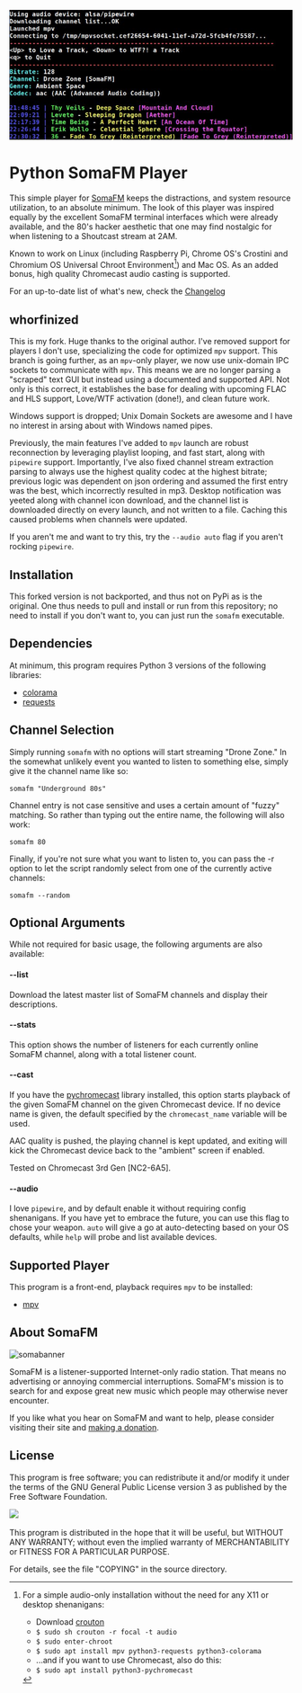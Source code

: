![feat_img](screenshots/playing.jpg)
# Python SomaFM Player
This simple player for [SomaFM](https://somafm.com/) keeps the distractions, and system resource utilization, to an absolute minimum. The look of this player was inspired equally by the excellent SomaFM terminal interfaces which were already available, and the 80's hacker aesthetic that one may find nostalgic for when listening to a Shoutcast stream at 2AM.

Known to work on Linux (including Raspberry Pi, Chrome OS's Crostini and Chromium OS Universal Chroot Environment[^crouton]) and Mac OS.  As an added bonus, high quality Chromecast audio casting is supported.

[^crouton]: For a simple audio-only installation without the need for any X11 or desktop shenanigans:
    - Download [crouton](https://github.com/dnschneid/crouton)
    - `$ sudo sh crouton -r focal -t audio`
    - `$ sudo enter-chroot`
    - `$ sudo apt install mpv python3-requests python3-colorama`
    - ...and if you want to use Chromecast, also do this:
    - `$ sudo apt install python3-pychromecast`

For an up-to-date list of what's new, check the [Changelog](CHANGELOG.md)


## whorfinized
This is my fork.  Huge thanks to the original author.  I've removed support for players I don't use, specializing the code for optimized `mpv` support.
This branch is going further, as an `mpv`-only player, we now use unix-domain IPC sockets to communicate with `mpv`.
This means we are no longer parsing a "scraped" text GUI but instead using a documented and supported API.  Not only is this correct, it establishes the base for dealing with upcoming FLAC and HLS support, Love/WTF activation (done!), and clean future work.

Windows support is dropped; Unix Domain Sockets are awesome and I have no interest in arsing about with Windows named pipes.

Previously, the main features I've added to `mpv` launch are robust reconnection by leveraging playlist looping, and fast start, along with `pipewire` support.
Importantly, I've also fixed channel stream extraction parsing to always use the highest quality codec at the highest bitrate; previous logic was dependent on json ordering and assumed the first entry was the best, which incorrectly resulted in mp3.
Desktop notification was yeeted along with channel icon download, and the channel list is downloaded directly on every launch, and not written to a file.  Caching this caused problems when channels were updated.

If you aren't me and want to try this, try the `--audio auto` flag if you aren't rocking `pipewire`.

## Installation
This forked version is not backported, and thus not on PyPi as is the original.  One thus needs to pull and install or run from this repository; no need to install if you don't want to, you can just run the `somafm` executable.

## Dependencies
At minimum, this program requires Python 3 versions of the following libraries:

* [colorama](https://pypi.org/project/colorama/)
* [requests](https://3.python-requests.org/)

## Channel Selection
Simply running `somafm` with no options will start streaming "Drone Zone." In the somewhat unlikely event you wanted to listen to something else, simply give it the channel name like so:

```console
somafm "Underground 80s"
```

Channel entry is not case sensitive and uses a certain amount of "fuzzy" matching. So rather than typing out the entire name, the following will also work:

```console
somafm 80
```

Finally, if you're not sure what you want to listen to, you can pass the -r option to let the script randomly select from one of the currently active channels:

```console
somafm --random
```

## Optional Arguments
While not required for basic usage, the following arguments are also available:

#### --list
Download the latest master list of SomaFM channels and display their descriptions.

#### --stats
This option shows the number of listeners for each currently online SomaFM channel, along with a total listener count.

#### --cast
If you have the [pychromecast](https://github.com/balloob/pychromecast) library installed, this option starts playback of the given SomaFM channel on the given Chromecast device. If no device name is given, the default specified by the `chromecast_name` variable will be used.

AAC quality is pushed, the playing channel is kept updated, and exiting will kick the Chromecast device back to the "ambient" screen if enabled.

Tested on Chromecast 3rd Gen [NC2-6A5].

#### --audio
I love `pipewire`, and by default enable it without requiring config shenanigans.
If you have yet to embrace the future, you can use this flag to chose your weapon.
`auto` will give a go at auto-detecting based on your OS defaults, while `help` will probe and list available devices.

## Supported Player
This program is a front-end, playback requires `mpv` to be installed:
* [mpv](https://mpv.io/)

## About SomaFM
![somabanner](http://somafm.com/linktous/728x90sfm.jpg)

SomaFM is a listener-supported Internet-only radio station. That means no advertising or annoying commercial interruptions. SomaFM's mission is to search for and expose great new music which people may otherwise never encounter.

If you like what you hear on SomaFM and want to help, please consider visiting their site and [making a donation](https://somafm.com/support/).

## License
This program is free software; you can redistribute it and/or modify it under the terms of the GNU General Public License version 3 as published by the Free Software Foundation.

![](https://www.gnu.org/graphics/gplv3-127x51.png)

This program is distributed in the hope that it will be useful, but WITHOUT ANY WARRANTY; without even the implied warranty of MERCHANTABILITY or FITNESS FOR A PARTICULAR PURPOSE.

For details, see the file "COPYING" in the source directory.
